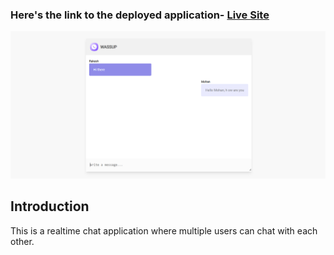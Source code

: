 ### Here's the link to the deployed application- [Live Site](https://gouravanand662.github.io/weather/)


![Weather Application](https://raw.githubusercontent.com/gouravanand662/pics/main/Annotation%202023-04-12%20161522.png)

## Introduction
This is a realtime chat application where multiple users can chat with each other.
